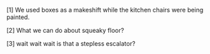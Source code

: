 [1] We used boxes as a makeshift while the kitchen chairs were being painted.

[2] What we can do about squeaky floor?﻿

[3] wait wait wait is that a stepless escalator?﻿

